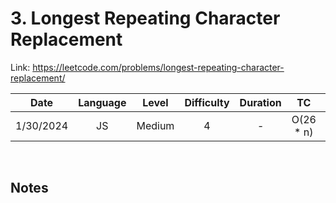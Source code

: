 # 3. Longest Repeating Character Replacement

Link: https://leetcode.com/problems/longest-repeating-character-replacement/

|   Date    | Language | Level  | Difficulty | Duration |     TC     |  SC  |
| :-------: | :------: | :----: | :--------: | :------: | :--------: | :--: |
| 1/30/2024 |    JS    | Medium |     4      |    -     | O(26 \* n) | O(n) |

<br>

## Notes
